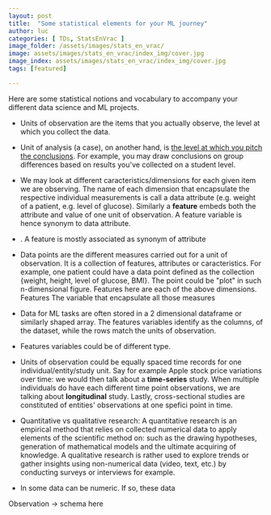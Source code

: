```yaml
---
layout: post
title:  "Some statistical elements for your ML journey"
author: luc
categories: [ TDs, StatsEnVrac ]
image_folder: /assets/images/stats_en_vrac/
image: assets/images/stats_en_vrac/index_img/cover.jpg
image_index: assets/images/stats_en_vrac/index_img/cover.jpg
tags: [featured]

---
```


Here are some statistical notions and vocabulary to accompany your different data science and ML projects. 

* Units of observation are the items that you actually observe, the level at which you collect the data.

* Unit of analysis (a case), on another hand, is [the level at which you pitch the conclusions](http://re-design.dimiter.eu/?p=253). For example, you may draw conclusions on group differences based on results you've collected on a student level.

* We may look at different caracteristics/dimensions for each given item we are observing. The name of each dimension that encapsulate the respective individual measurements is call a data attribute (e.g. weight of a patient, e.g. level of glucose). Similarly a **feature** embeds both the attribute and value of one unit of observation. A feature variable is hence synonym to data attribute.


*  . A feature is mostly associated as synonym of attribute 

* Data points are the different measures carried out for a unit of observation. It is a collection of features, attributes or caracteristics. For example, one patient could have a data point defined as the collection {weight, height, level of glucose, BMI}. The point could be "plot" in such n-dimensional figure. Features here are each of the above dimensions. Features The variable that encapsulate all those measures

* Data for ML tasks are often stored in a 2 dimensional dataframe or similarly shaped array. The features variables identify as the columns, of the dataset, while the rows match the units of observation.

* Features variables could be of different type.

* Units of observation could be equally spaced time records for one individual/entity/study unit. Say for example Apple stock price variations over time: we would then talk about a **time-series** study. When multiple individuals do have each different time point observations, we are talking about **longitudinal** study. Lastly, cross-sectional studies are constituted of entities' observations at one spefici point in time.

* Quantitative vs qualitative research:
A quantitative research is an empirical method  that relies on collected numerical data to apply elements of the scientific method on: such as the drawing hypotheses, generation of mathematical models and the ultimate acquiring of knowledge. A qualitative research is rather used to explore trends or gather insights using non-numerical data (video, text, etc.) by conducting surveys or interviews for example.

* In some data can be numeric. If so, these data 

Observation 
-> schema here 